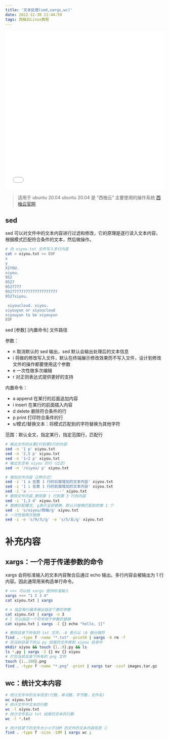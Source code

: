 ```yaml
---
title: '文本处理(sed,xargs,wc)'
date: 2022-12-30 21:44:59
tags: 西柚云Linux教程
---
```


<iframe src="//player.bilibili.com/player.html?aid=220445497&bvid=BV1X841177rm&cid=900840633&page=1" style="width:100%;height:500px;min-width:375px;min-height:200px"scrolling="no" border="0" frameborder="no" framespacing="0" allowfullscreen="true"> </iframe>

<!--more-->

>适用于 ubuntu 20.04
>ubuntu 20.04 是 “西柚云” 主要使用的操作系统 [西柚云官网](https://www.xiyoucloud.net/aff/VKRWMUHQ)

## sed

sed 可以对文件中的文本内容进行过滤和修改，它的原理是逐行读入文本内容，根据模式匹配符合条件的文本，然后做操作。

```bash
# 向 xiyou.txt 文件写入多行内容
cat > xiyou.txt << EOF
x
y
XIYOU.
xiyou.
952
9527
9527777
95277777777777777777777
9527xiyou.

 xiyoucloud. xiyou.
xiyouyun or xiyoucloud
xiyouyun to be xiyouyun
EOF
```

sed [参数] [内置命令] 文件路径

参数：

- n 取消默认的 sed 输出，sed 默认会输出处理后的文本信息
- i 将做的修改写入文件，默认在终端展示修改效果而不写入文件，设计到修改文件的操作都要使用这个参数
- e 一次性做多次编辑
- r 对正则表达式提供更好的支持

内置命令：

- a append 在某行的后面追加内容
- i insert 在某行的前面插入内容
- d delete 删除符合条件的行
- p print 打印符合条件的行
- s/模式/替换文本：将模式匹配到的字符替换为其他字符

范围：默认全文，指定某行，指定范围行，匹配行

```bash
# 输出文件的从第2行到第5行的内容
sed -n '1 p' xiyou.txt
sed -n '2,5 p' xiyou.txt
sed -n '1~2 p' xiyou.txt
# 输出包含有 xiyou 的行（过滤）
sed -n '/xiyou/ p' xiyou.txt

# 增加文件内容（2种方式）
sed -i '1 a 在第 1 行的后面增加的文本内容' xiyou.txt
sed -i '1 i 在第 1 行的前面增加的文本内容' xiyou.txt
sed -i 'a ---------------' xiyou.txt
# 删除文件内容,删除第 1 行到第 3 行的内容
sed -i '1,3 d' xiyou.txt
# 替换匹配模式, g表示全部替换，默认只替换匹配到的第 1 个
sed -i 's/xiyou/西柚/g' xiyou.txt
# 一次性做两次替换
sed -i -e 's/9/九/g' -e 's/5/五/g' xiyou.txt
```

# 补充内容

## xargs：一个用于传递参数的命令

xargs 会将标准输入的文本内容聚合后通过 echo 输出。多行内容会被输出为 1 行内容。因此通常用来构造单行命令。

```bash
# <<< 可以给 xargs 提供标准输入
xargs <<< "1 2 3 4"
cat xiyou.txt | xargs

# n 指定每行最多输出指定个数的参数
cat xiyou.txt | xargs -n 3
# I 可以指定一个符号用于参数的替换
cat xiyou.txt | xargs -I {} echo "hello, {}" 

# 删除目录下所有的 txt 文件，-0 表示以 \0 做分隔符
find . -type f -name "*.txt" -print0 | xargs -0 rm -f
# 将当前目录下的以 py 结尾的文件移到 xiyou 目录中
mkdir xiyou && touch {1..9}.py && ls
ls *.py | xargs -I {} mv {} xiyou
# 打包当前目录下所有的 png 文件
touch {1..100}.png
find . -type f -name "*.png" -print | xargs tar -czvf images.tar.gz
```

## wc：统计文本内容 

```bash
# 统计文件中的文本信息(行数，单词数，字节数，文件名)
wc xiyou.txt
# 统计文件中文本的行数
wc -l xiyou.txt
# 统计文件名以 txt 结尾的文本的行数
wc -l *.txt

# 统计目录下的文件大小小于10M 的文件的文本内容信息（）
find . -type f -size -10M | xargs wc ;
```